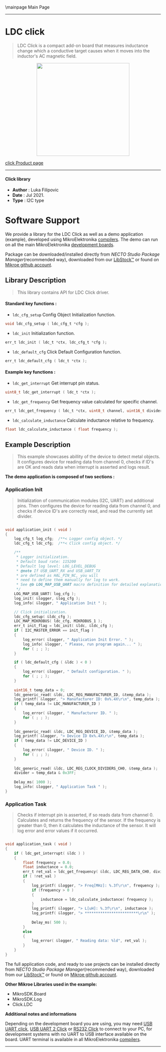 \mainpage Main Page

---
# LDC click

> LDC Click is a compact add-on board that measures inductance change which a conductive target causes when it moves into the inductor's AC magnetic field. 

<p align="center">
  <img src="https://download.mikroe.com/images/click_for_ide/ldc_click.png" height=300px>
</p>

[click Product page](https://www.mikroe.com/ldc-click)

---


#### Click library

- **Author**        : Luka Filipovic
- **Date**          : Jul 2021.
- **Type**          : I2C type


# Software Support

We provide a library for the LDC Click
as well as a demo application (example), developed using MikroElektronika
[compilers](https://www.mikroe.com/necto-studio).
The demo can run on all the main MikroElektronika [development boards](https://www.mikroe.com/development-boards).

Package can be downloaded/installed directly from *NECTO Studio Package Manager*(recommended way), downloaded from our [LibStock&trade;](https://libstock.mikroe.com) or found on [Mikroe github account](https://github.com/MikroElektronika/mikrosdk_click_v2/tree/master/clicks).

## Library Description

> This library contains API for LDC Click driver.

#### Standard key functions :

- `ldc_cfg_setup` Config Object Initialization function.
```c
void ldc_cfg_setup ( ldc_cfg_t *cfg );
```

- `ldc_init` Initialization function.
```c
err_t ldc_init ( ldc_t *ctx, ldc_cfg_t *cfg );
```

- `ldc_default_cfg` Click Default Configuration function.
```c
err_t ldc_default_cfg ( ldc_t *ctx );
```

#### Example key functions :

- `ldc_get_interrupt` Get interrupt pin status.
```c
uint8_t ldc_get_interrupt ( ldc_t *ctx );
```

- `ldc_get_frequency` Get frequency value calculated for specific channel.
```c
err_t ldc_get_frequency ( ldc_t *ctx, uint8_t channel, uint16_t divider, float *frequency );
```

- `ldc_calculate_inductance` Calculate inductance relative to frequency.
```c
float ldc_calculate_inductance ( float frequency );
```

## Example Description

> This example showcases abillity of the device to detect 
metal objects. It configures device for reading data from 
channel 0, checks if ID's are OK and reads data when interrupt 
is asserted and logs result.

**The demo application is composed of two sections :**

### Application Init

> Initialization of communication modules (I2C, UART) and 
additional pins. Then configures the device for reading data from 
channel 0, and checks if device ID's are correctly read, and
read the currently set divider.

```c

void application_init ( void ) 
{
    log_cfg_t log_cfg;  /**< Logger config object. */
    ldc_cfg_t ldc_cfg;  /**< Click config object. */

    /** 
     * Logger initialization.
     * Default baud rate: 115200
     * Default log level: LOG_LEVEL_DEBUG
     * @note If USB_UART_RX and USB_UART_TX 
     * are defined as HAL_PIN_NC, you will 
     * need to define them manually for log to work. 
     * See @b LOG_MAP_USB_UART macro definition for detailed explanation.
     */
    LOG_MAP_USB_UART( log_cfg );
    log_init( &logger, &log_cfg );
    log_info( &logger, " Application Init " );

    // Click initialization.
    ldc_cfg_setup( &ldc_cfg );
    LDC_MAP_MIKROBUS( ldc_cfg, MIKROBUS_1 );
    err_t init_flag = ldc_init( &ldc, &ldc_cfg );
    if ( I2C_MASTER_ERROR == init_flag ) 
    {
        log_error( &logger, " Application Init Error. " );
        log_info( &logger, " Please, run program again... " );
        for ( ; ; );
    }

    if ( ldc_default_cfg ( &ldc ) < 0 )
    {
        log_error( &logger, " Default configuration. " );
        for ( ; ; );
    }
    
    uint16_t temp_data = 0;
    ldc_generic_read( &ldc, LDC_REG_MANUFACTURER_ID, &temp_data );
    log_printf( &logger, "> Manufacturer ID: 0x%.4X\r\n", temp_data );
    if ( temp_data != LDC_MANUFACTURER_ID )
    {
        log_error( &logger, " Manufacturer ID. " );
        for ( ; ; );
    }
    
    ldc_generic_read( &ldc, LDC_REG_DEVICE_ID, &temp_data );
    log_printf( &logger, "> Device ID 0x%.4X\r\n", temp_data );
    if ( temp_data != LDC_DEVICE_ID )
    {
        log_error( &logger, " Device ID. " );
        for ( ; ; );
    }
    
    ldc_generic_read( &ldc, LDC_REG_CLOCK_DIVIDERS_CH0, &temp_data );
    divider = temp_data & 0x3FF;
    
    Delay_ms( 1000 );
    log_info( &logger, " Application Task " );
}

```

### Application Task

> Checks if interrupt pin is asserted, if so reads data from channel 0.
Calculates and returns the frequency of the sensor. If the frequency 
is greater than 0, then it calculates the inductance of the sensor. 
It will log error and error values if it occurred.

```c

void application_task ( void ) 
{
    if ( ldc_get_interrupt( &ldc ) )
    {
        float frequency = 0.0;
        float inductance = 0.0;
        err_t ret_val = ldc_get_frequency( &ldc, LDC_REG_DATA_CH0, divider, &frequency );
        if ( !ret_val )
        {
            log_printf( &logger, "> Freq[MHz]: %.3f\r\n", frequency );
            if (frequency > 0 )
            {
                inductance = ldc_calculate_inductance( frequency );
            }
            log_printf( &logger, "> L[uH]: %.3f\r\n", inductance );
            log_printf( &logger, "> ************************\r\n" );
            
            Delay_ms( 500 );
        }
        else
        {
            log_error( &logger, " Reading data: %ld", ret_val );
        }
    }
}

```

The full application code, and ready to use projects can be installed directly from *NECTO Studio Package Manager*(recommended way), downloaded from our [LibStock&trade;](https://libstock.mikroe.com) or found on [Mikroe github account](https://github.com/MikroElektronika/mikrosdk_click_v2/tree/master/clicks).

**Other Mikroe Libraries used in the example:**

- MikroSDK.Board
- MikroSDK.Log
- Click.LDC

**Additional notes and informations**

Depending on the development board you are using, you may need
[USB UART click](https://www.mikroe.com/usb-uart-click),
[USB UART 2 Click](https://www.mikroe.com/usb-uart-2-click) or
[RS232 Click](https://www.mikroe.com/rs232-click) to connect to your PC, for
development systems with no UART to USB interface available on the board. UART
terminal is available in all MikroElektronika
[compilers](https://shop.mikroe.com/compilers).

---

